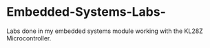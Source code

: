 # Embedded-Systems-Labs-
Labs done in my embedded systems module working with the KL28Z Microcontroller. 
